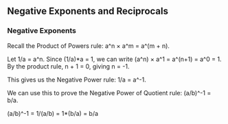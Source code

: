 Negative Exponents and Reciprocals
-------

### Negative Exponents

Recall the Product of Powers rule: a^n × a^m = a^(m + n).

Let 1/a = a^n. Since (1/a)*a = 1, we can write (a^n) × a^1 = a^(n+1) = a^0 = 1. By the product rule, n + 1 = 0, giving n = -1. 

This gives us the Negative Power rule: 1/a = a^-1.

We can use this to prove the Negative Power of Quotient rule: (a/b)^-1 = b/a.

(a/b)^-1 = 1/(a/b) = 1*(b/a) = b/a